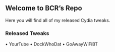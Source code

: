 ## Welcome to BCR’s Repo

Here you will find all of my released Cydia tweaks. 

### Released Tweaks

• YourTube
• DockWhoDat
• GoAwayWiFiBT


